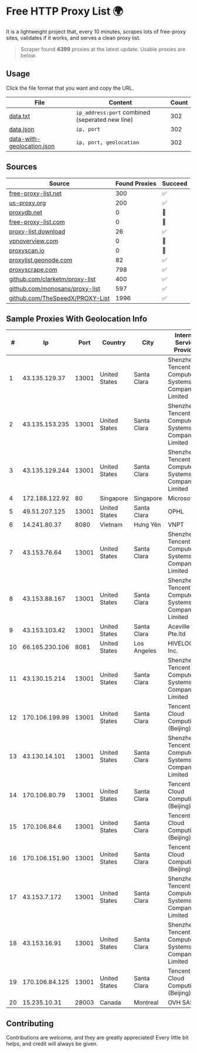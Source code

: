 
# Free HTTP Proxy List 🌍

It is a lightweight project that, every 10 minutes, scrapes lots of free-proxy sites, validates if it works, and serves a clean proxy list.


> Scraper found **4399** proxies at the latest update. Usable proxies are below.

## Usage

Click the file format that you want and copy the URL.


|File|Content|Count|
|----|-------|-----|
|[data.txt](https://raw.githubusercontent.com/themiralay/Proxy-List-World/master/data.txt)|`ip_address:port` combined (seperated new line)|302|
|[data.json](https://raw.githubusercontent.com/themiralay/Proxy-List-World/master/data.json)|`ip, port`|302|
|[data-with-geolocation.json](https://raw.githubusercontent.com/themiralay/Proxy-List-World/master/data-with-geolocation.json)|`ip, port, geolocation`|302|

## Sources

|Source|Found Proxies|Succeed|
|------|-------------|-------|
|[free-proxy-list.net](https://free-proxy-list.net)|300|✅|
|[us-proxy.org](https://www.us-proxy.org)|200|✅|
|[proxydb.net](http://proxydb.net)|0|🚫|
|[free-proxy-list.com](https://free-proxy-list.com/?page=&port=&type%5B%5D=http&type%5B%5D=https&up_time=0&search=Search)|0|🚫|
|[proxy-list.download](https://www.proxy-list.download/HTTP)|26|✅|
|[vpnoverview.com](https://vpnoverview.com/privacy/anonymous-browsing/free-proxy-servers)|0|🚫|
|[proxyscan.io](https://www.proxyscan.io)|0|🚫|
|[proxylist.geonode.com](https://proxylist.geonode.com/api/proxy-list?limit=300&page=1&sort_by=lastChecked&sort_type=desc&protocols=http,https)|82|✅|
|[proxyscrape.com](https://api.proxyscrape.com/v2/?request=displayproxies&protocol=http&timeout=10000&country=all&ssl=all&anonymity=all)|798|✅|
|[github.com/clarketm/proxy-list](https://raw.githubusercontent.com/clarketm/proxy-list/master/proxy-list-raw.txt)|400|✅|
|[github.com/monosans/proxy-list](https://raw.githubusercontent.com/monosans/proxy-list/main/proxies/http.txt)|597|✅|
|[github.com/TheSpeedX/PROXY-List](https://raw.githubusercontent.com/TheSpeedX/PROXY-List/master/http.txt)|1996|✅|


## Sample Proxies With Geolocation Info

|#|Ip|Port|Country|City|Internet Service Provider|
|-|--|----|-------|----|-------------------------|
|1|43.135.129.37|13001|United States|Santa Clara|Shenzhen Tencent Computer Systems Company Limited|
|2|43.135.153.235|13001|United States|Santa Clara|Shenzhen Tencent Computer Systems Company Limited|
|3|43.135.129.244|13001|United States|Santa Clara|Shenzhen Tencent Computer Systems Company Limited|
|4|172.188.122.92|80|Singapore|Singapore|Microsoft|
|5|49.51.207.125|13001|United States|Santa Clara|OPHL|
|6|14.241.80.37|8080|Vietnam|Hưng Yên|VNPT|
|7|43.153.76.64|13001|United States|Santa Clara|Shenzhen Tencent Computer Systems Company Limited|
|8|43.153.88.167|13001|United States|Santa Clara|Shenzhen Tencent Computer Systems Company Limited|
|9|43.153.103.42|13001|United States|Santa Clara|Aceville Pte.ltd|
|10|66.165.230.106|8081|United States|Los Angeles|HIVELOCITY, Inc.|
|11|43.130.15.214|13001|United States|Santa Clara|Shenzhen Tencent Computer Systems Company Limited|
|12|170.106.199.99|13001|United States|Santa Clara|Tencent Cloud Computing (Beijing) Co|
|13|43.130.14.101|13001|United States|Santa Clara|Shenzhen Tencent Computer Systems Company Limited|
|14|170.106.80.79|13001|United States|Santa Clara|Tencent Cloud Computing (Beijing) Co|
|15|170.106.84.6|13001|United States|Santa Clara|Tencent Cloud Computing (Beijing) Co|
|16|170.106.151.90|13001|United States|Santa Clara|Tencent Cloud Computing (Beijing) Co|
|17|43.153.7.172|13001|United States|Santa Clara|Shenzhen Tencent Computer Systems Company Limited|
|18|43.153.16.91|13001|United States|Santa Clara|Shenzhen Tencent Computer Systems Company Limited|
|19|170.106.84.125|13001|United States|Santa Clara|Tencent Cloud Computing (Beijing) Co|
|20|15.235.10.31|28003|Canada|Montreal|OVH SAS|



## Contributing

Contributions are welcome, and they are greatly appreciated! Every
little bit helps, and credit will always be given.

